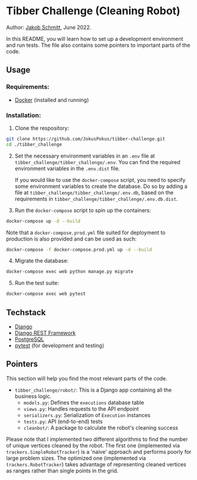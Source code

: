 # Tibber Challenge (Cleaning Robot)

Author: [Jakob Schmitt](https://www.linkedin.com/in/jakob-schmitt/), June 2022.

In this README, you will learn how to set up a development environment and
run tests. The file also contains some pointers to important parts of the code.

## Usage

### Requirements:
* [Docker](https://docs.docker.com/get-docker/) (installed and running)

### Installation:
1. Clone the respository:
```zsh
git clone https://github.com/JokusPokus/tibber-challenge.git
cd ./tibber_challenge
```

2. Set the necessary environment variables in an `.env` file at `tibber_challenge/tibber_challenge/.env`.
You can find the required environment variables in the `.env.dist` file.

    If you would like to use the `docker-compose` script, you need to specify
some environment variables to create the database. Do so by adding a file
at `tibber_challenge/tibber_challenge/.env.db`, based on the requirements 
in `tibber_challenge/tibber_challenge/.env.db.dist`.


3. Run the `docker-compose` script to spin up the containers:
```zsh
docker-compose up -d --build
```

Note that a `docker-compose.prod.yml` file suited for deployment to production is
also provided and can be used as such:
```zsh
docker-compose -f docker-compose.prod.yml up -d --build
```


4. Migrate the database:
```zsh
docker-compose exec web python manage.py migrate
```


5. Run the test suite:
```zsh
docker-compose exec web pytest
```


## Techstack
- [Django](https://www.djangoproject.com/)
- [Django REST Framework](https://www.django-rest-framework.org/)
- [PostgreSQL](https://www.postgresql.org/)
- [pytest](https://docs.pytest.org/en/6.2.x/) (for development and testing)


## Pointers
This section will help you find the most relevant parts of the code.

* `tibber_challenge/robot/`: This is a Django app containing all the business logic.
  * `models.py`: Defines the `executions` database table
  * `views.py`: Handles requests to the API endpoint
  * `serializers.py`: Serialization of `Execution` instances
  * `tests.py`: API (end-to-end) tests
  * `cleanbot/`: A package to calculate the robot's cleaning success

Please note that I implemented two different algorithms to find the number
of unique vertices cleaned by the robot. The first one (implemented
via `trackers.SimpleRobotTracker`) is a 'naive' approach and performs
poorly for large problem sizes. The optimized one (implemented via 
`trackers.RobotTracker`) takes advantage of representing cleaned vertices as
ranges rather than single points in the grid.
